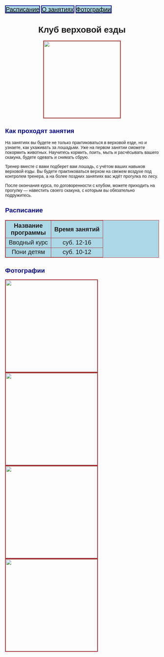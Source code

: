 <html>
 <head>
  <style>
    body{
      font-family: 'Arial';
    }

    p {
      font-size: 20px;
      background-color: lightblue;
    }
    a {
      color: black;
      font-size: 20px;
      border: 2px solid darkblue;
      background-color: lightblue;
    }
    img {
      border: 2px solid brown;
    }
    table {
      background-color: lightblue;
      font-size: 20px;
      text-align: center;
      border: 1px solid brown;
      border-collapse: collapse;
    }
    td, th {
      border: 1px solid brown;
    }

    h1{
      text-align: center;
    }

    h2, h3, h4, h5, h6 {
      color: darkblue;
    }

    .selector {
      background-color: burlywood;
      color: darkblue;
      border: 1px solid brown;
    }
  </style>
 </head>
 <body>
  <a href="#schedule">Расписание</a> <a href="#about">О занятиях</a> <a href="#photo">Фотографии</a>
  <h1>Клуб верховой езды</h1>
  <img style="margin:auto; display:block" src="https://avatars.mds.yandex.net/i?id=25e0ce4c1f8cdad2c9a916d2618d0050_l-5189886-images-thumbs&n=13" width="250">
  <h2 id="about">Как проходят занятия</h2>
     <p>На занятиях вы будете не только практиковаться в верховой езде, но и узнаете, как ухаживать за лошадьми. Уже на первом занятии сможете покормить животных. Научитесь кормить, поить, мыть и расчёсывать вашего скакуна, будете одевать и снимать сбрую.</p>
     <p>Тренер вместе с вами подберет вам лошадь, с учётом ваших навыков верховой езды. Вы будете практиковаться верхом на свежем воздухе под контролем тренера, а на более поздних занятиях вас ждёт прогулка по лесу.</p>
  <p>После окончания курса, по договоренности с клубом, можете приходить на прогулку — навестить своего скакуна, с которым вы обязательно подружитесь.</p>
  <h2 id="schedule">Расписание</h2>
  <table>
         <tr>
             <th>Название <br/> программы</th>
             <th>Время занятий</th>
         </tr>
         <tr>
             <td>Вводный курс</td>
             <td>суб. 12-16</td>
         </tr>
         <tr>
             <td>Пони детям</td>
             <td>суб. 10-12</td>
         </tr>
     </table>
  <h2 id="photo">Фотографии</h2>
  <div>
   <img src="https://avatars.dzeninfra.ru/get-zen_doc/3684252/pub_60af96ca4d0ef42cc26e59da_60af96dba6a8397bba9fd48b/scale_1200" width="300">
   <img src="https://avatars.mds.yandex.net/i?id=fcc46f489970cfc914f7debd97b6b9e9_l-5269099-images-thumbs&n=13" width="300">
  </div>
  <div>
   <img src="https://avatars.mds.yandex.net/get-altay/6528051/2a00000190b61904fedb9cd2e818a1e0d88c/XXL_height" width="300">
   <img src="https://avatars.mds.yandex.net/i?id=7a36afedfcf938aae7e5f393e13dc3fb89c1b584-8310551-images-thumbs&n=13" width="300">
  </div>
 </body>
</html>
